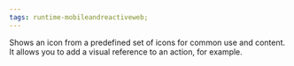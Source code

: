 ```yaml
---
tags: runtime-mobileandreactiveweb;
---
```


Shows an icon from a predefined set of icons for common use and content. It allows you to add a visual reference to an action, for example.
